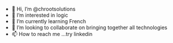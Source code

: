 - 👋 Hi, I’m @chrootsolutions
- 👀 I’m interested in logic
- 🌱 I’m currently learning French
- 💞️ I’m looking to collaborate on bringing together all technologies
- 📫 How to reach me ...try linkedin

<!---
chrootsolutions/chrootsolutions is a ✨ special ✨ repository because its `README.md` (this file) appears on your GitHub profile.
You can click the Preview link to take a look at your changes.
--->
